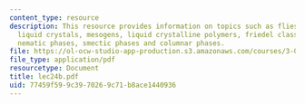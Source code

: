 ```yaml
---
content_type: resource
description: This resource provides information on topics such as fliessende krystalle!,
  liquid crystals, mesogens, liquid crystalline polymers, friedel classification,
  nematic phases, smectic phases and columnar phases.
file: https://ol-ocw-studio-app-production.s3.amazonaws.com/courses/3-012-fundamentals-of-materials-science-fall-2005/77459f599c3970269c71b8ace1440936_lec24b.pdf
file_type: application/pdf
resourcetype: Document
title: lec24b.pdf
uid: 77459f59-9c39-7026-9c71-b8ace1440936
---
```

